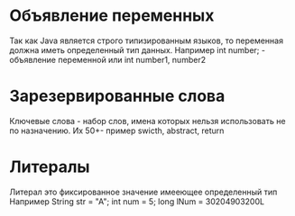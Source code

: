 # Объявление переменных

Так как Java является строго типизированным языков, то переменная должна иметь определенный тип данных. Например int number; - объявление переменной или int number1, number2

# Зарезервированные слова

Ключевые слова - набор слов, имена которых нельзя использовать не по назначению. Их 50+-
пример swicth, abstract, return

# Литералы
Литерал это фиксированное значение имееющее определенный тип
Например String str = "A"; int num = 5; long lNum = 30204903200L
